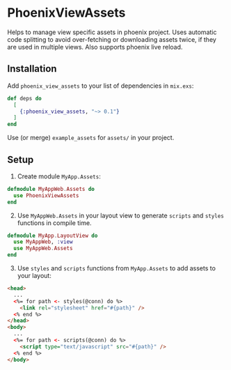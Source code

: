# PhoenixViewAssets

Helps to manage view specific assets in phoenix project. Uses automatic code splitting to avoid over-fetching or downloading assets twice, if they are used in multiple views. Also supports phoenix live reload.

## Installation

Add `phoenix_view_assets` to your list of dependencies in `mix.exs`:

```elixir
def deps do
  [
    {:phoenix_view_assets, "~> 0.1"}
  ]
end
```

Use (or merge) `example_assets` for `assets/` in your project.

## Setup

1. Create module `MyApp.Assets`:
```elixir
defmodule MyAppWeb.Assets do
  use PhoenixViewAssets
end
```

2. Use `MyAppWeb.Assets` in your layout view to generate `scripts` and `styles` functions in compile time.
```elixir
defmodule MyApp.LayoutView do
  use MyAppWeb, :view
  use MyAppWeb.Assets
end
```

3. Use `styles` and `scripts` functions from `MyApp.Assets` to add assets to your layout:
```html
<head>
  ...
  <%= for path <- styles(@conn) do %>
    <link rel="stylesheet" href="#{path}" />
  <% end %>
</head>
<body>
  ...
  <%= for path <- scripts(@conn) do %>
    <script type="text/javascript" src="#{path}" />
  <% end %>
</body>
```
